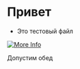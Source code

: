 # Привет

- Это тестовый файл

<a href="https://mrf0rtuna4.github.io/">
    <img src="https://img.shields.io/badge/More%20Info-Visit%20Here-blueviolet?style=for-the-badge" alt="More Info" />
</a> 

Допустим обед